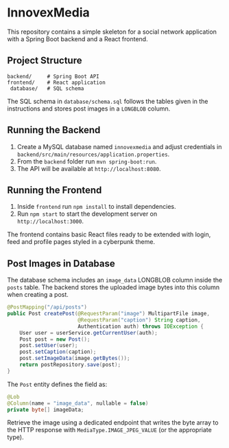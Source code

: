 # InnovexMedia

This repository contains a simple skeleton for a social network application with a Spring Boot backend and a React frontend.

## Project Structure

```
backend/     # Spring Boot API
frontend/    # React application
 database/   # SQL schema
```

The SQL schema in `database/schema.sql` follows the tables given in the instructions and stores post images in a `LONGBLOB` column.

## Running the Backend

1. Create a MySQL database named `innovexmedia` and adjust credentials in `backend/src/main/resources/application.properties`.
2. From the `backend` folder run `mvn spring-boot:run`.
3. The API will be available at `http://localhost:8080`.

## Running the Frontend

1. Inside `frontend` run `npm install` to install dependencies.
2. Run `npm start` to start the development server on `http://localhost:3000`.

The frontend contains basic React files ready to be extended with login, feed and profile pages styled in a cyberpunk theme.

## Post Images in Database

The database schema includes an `image_data` LONGBLOB column inside the `posts` table. The backend stores the uploaded image bytes into this column when creating a post.

```java
@PostMapping("/api/posts")
public Post createPost(@RequestParam("image") MultipartFile image,
                       @RequestParam("caption") String caption,
                       Authentication auth) throws IOException {
    User user = userService.getCurrentUser(auth);
    Post post = new Post();
    post.setUser(user);
    post.setCaption(caption);
    post.setImageData(image.getBytes());
    return postRepository.save(post);
}
```

The `Post` entity defines the field as:

```java
@Lob
@Column(name = "image_data", nullable = false)
private byte[] imageData;
```

Retrieve the image using a dedicated endpoint that writes the byte array to the HTTP response with `MediaType.IMAGE_JPEG_VALUE` (or the appropriate type).
